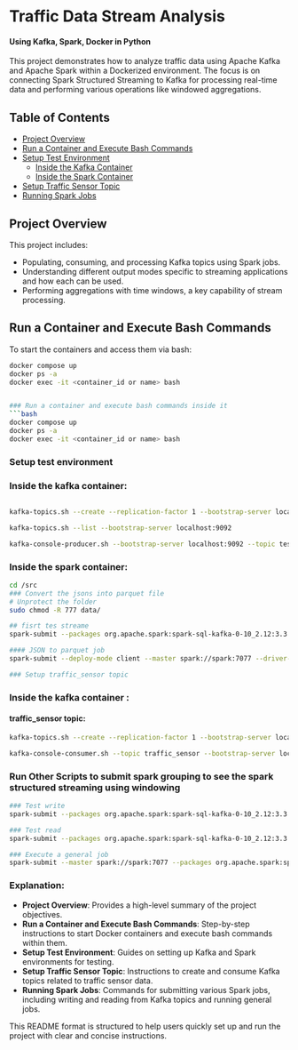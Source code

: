 # Traffic Data Stream Analysis 
#### Using Kafka, Spark, Docker in Python

This project demonstrates how to analyze traffic data using Apache Kafka and Apache Spark within a Dockerized environment. The focus is on connecting Spark Structured Streaming to Kafka for processing real-time data and performing various operations like windowed aggregations.

## Table of Contents

- [Project Overview](#project-overview)
- [Run a Container and Execute Bash Commands](#run-a-container-and-execute-bash-commands)
- [Setup Test Environment](#setup-test-environment)
  - [Inside the Kafka Container](#inside-the-kafka-container)
  - [Inside the Spark Container](#inside-the-spark-container)
- [Setup Traffic Sensor Topic](#setup-traffic-sensor-topic)
- [Running Spark Jobs](#running-spark-jobs)

## Project Overview

This project includes:
- Populating, consuming, and processing Kafka topics using Spark jobs.
- Understanding different output modes specific to streaming applications and how each can be used.
- Performing aggregations with time windows, a key capability of stream processing.

## Run a Container and Execute Bash Commands

To start the containers and access them via bash:

```bash
docker compose up
docker ps -a
docker exec -it <container_id or name> bash


### Run a container and execute bash commands inside it 
```bash
docker compose up
docker ps -a
docker exec -it <container_id or name> bash
```

### Setup test environment
### Inside the kafka container:

```bash

kafka-topics.sh --create --replication-factor 1 --bootstrap-server localhost:9092 --topic test_topic

kafka-topics.sh --list --bootstrap-server localhost:9092

kafka-console-producer.sh --bootstrap-server localhost:9092 --topic test_topic --property "parse.key=true" --property "key.separator=:"
```


### Inside the spark container:
  ```bash
cd /src
### Convert the jsons into parquet file
# Unprotect the folder
sudo chmod -R 777 data/ 

```


```bash
## fisrt tes streame
spark-submit --packages org.apache.spark:spark-sql-kafka-0-10_2.12:3.3.0 /src/read_test_stream.py

#### JSON to parquet job
spark-submit --deploy-mode client --master spark://spark:7077 --driver-memory 2G --executor-memory 2G transform_json_to_parquet.py```

### Setup traffic_sensor topic
```
### Inside the kafka container :
#### traffic_sensor topic:
```bash
kafka-topics.sh --create --replication-factor 1 --bootstrap-server localhost:9092 --topic traffic_sensor

kafka-console-consumer.sh --topic traffic_sensor --bootstrap-server localhost:9092
```

### Run Other Scripts to submit spark grouping to see the spark structured streaming using windowing

```bash
### Test write
spark-submit --packages org.apache.spark:spark-sql-kafka-0-10_2.12:3.3.0 streaming/insert_traffic_topic.py

### Test read
spark-submit --packages org.apache.spark:spark-sql-kafka-0-10_2.12:3.3.0 streaming/consume_traffic_topic.py

### Execute a general job
spark-submit --master spark://spark:7077 --packages org.apache.spark:spark-sql-kafka-0-10_2.12:3.3.0 <<job.py>>
```


### Explanation:
- **Project Overview**: Provides a high-level summary of the project objectives.
- **Run a Container and Execute Bash Commands**: Step-by-step instructions to start Docker containers and execute bash commands within them.
- **Setup Test Environment**: Guides on setting up Kafka and Spark environments for testing.
- **Setup Traffic Sensor Topic**: Instructions to create and consume Kafka topics related to traffic sensor data.
- **Running Spark Jobs**: Commands for submitting various Spark jobs, including writing and reading from Kafka topics and running general jobs.

This README format is structured to help users quickly set up and run the project with clear and concise instructions.

